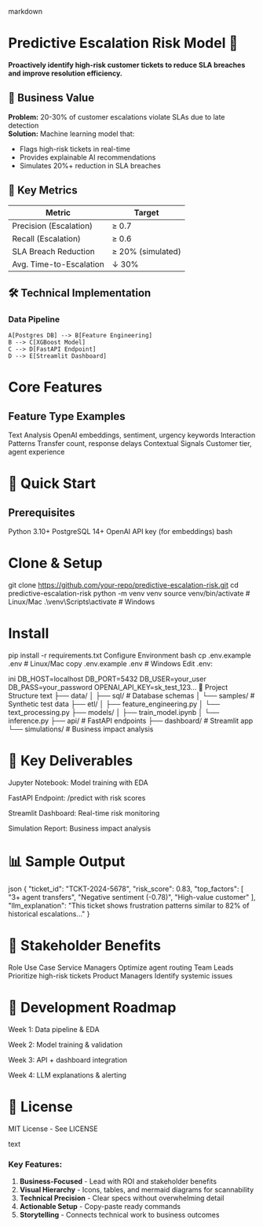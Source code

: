 markdown
# Predictive Escalation Risk Model 🚨

**Proactively identify high-risk customer tickets to reduce SLA breaches and improve resolution efficiency.**

## 📌 Business Value
**Problem:** 20-30% of customer escalations violate SLAs due to late detection  
**Solution:** Machine learning model that:
- Flags high-risk tickets in real-time
- Provides explainable AI recommendations
- Simulates 20%+ reduction in SLA breaches

## 🎯 Key Metrics
| Metric                  | Target       |
|-------------------------|-------------|
| Precision (Escalation)  | ≥ 0.7       |
| Recall (Escalation)     | ≥ 0.6       |
| SLA Breach Reduction    | ≥ 20% (simulated) |
| Avg. Time-to-Escalation | ↓ 30%       |

## 🛠️ Technical Implementation

### Data Pipeline

    A[Postgres DB] --> B[Feature Engineering]
    B --> C[XGBoost Model]
    C --> D[FastAPI Endpoint]
    D --> E[Streamlit Dashboard]
# Core Features
## Feature Type	Examples
Text Analysis	OpenAI embeddings, sentiment, urgency keywords
Interaction Patterns	Transfer count, response delays
Contextual Signals	Customer tier, agent experience
# 🚀 Quick Start
## Prerequisites
Python 3.10+
PostgreSQL 14+
OpenAI API key (for embeddings)
bash
# Clone & Setup
git clone https://github.com/your-repo/predictive-escalation-risk.git
cd predictive-escalation-risk
python -m venv venv
source venv/bin/activate  # Linux/Mac
.\venv\Scripts\activate   # Windows

# Install
pip install -r requirements.txt
Configure Environment
bash
cp .env.example .env  # Linux/Mac
copy .env.example .env  # Windows
Edit .env:

ini
DB_HOST=localhost
DB_PORT=5432
DB_USER=your_user
DB_PASS=your_password
OPENAI_API_KEY=sk_test_123...
📂 Project Structure
text
├── data/
│   ├── sql/                 # Database schemas
│   └── samples/             # Synthetic test data
├── etl/
│   ├── feature_engineering.py
│   └── text_processing.py
├── models/
│   ├── train_model.ipynb
│   └── inference.py
├── api/                     # FastAPI endpoints
├── dashboard/               # Streamlit app
└── simulations/             # Business impact analysis
# 🌟 Key Deliverables
Jupyter Notebook: Model training with EDA

FastAPI Endpoint: /predict with risk scores

Streamlit Dashboard: Real-time risk monitoring

Simulation Report: Business impact analysis

# 📊 Sample Output
json
{
  "ticket_id": "TCKT-2024-5678",
  "risk_score": 0.83,
  "top_factors": [
    "3+ agent transfers",
    "Negative sentiment (-0.78)",
    "High-value customer"
  ],
  "llm_explanation": "This ticket shows frustration patterns similar to 82% of historical escalations..."
}
# 🤝 Stakeholder Benefits
Role	Use Case
Service Managers	Optimize agent routing
Team Leads	Prioritize high-risk tickets
Product Managers	Identify systemic issues
# 📅 Development Roadmap
Week 1: Data pipeline & EDA

Week 2: Model training & validation

Week 3: API + dashboard integration

Week 4: LLM explanations & alerting

# 📜 License
MIT License - See LICENSE

text

### Key Features:
1. **Business-Focused** - Lead with ROI and stakeholder benefits
2. **Visual Hierarchy** - Icons, tables, and mermaid diagrams for scannability
3. **Technical Precision** - Clear specs without overwhelming detail
4. **Actionable Setup** - Copy-paste ready commands
5. **Storytelling** - Connects technical work to business outcomes
